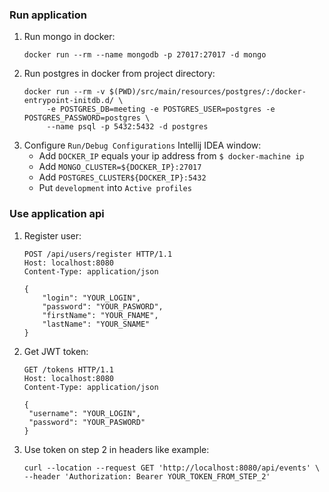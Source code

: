 ### Run application

1. Run mongo in docker:
   ```
   docker run --rm --name mongodb -p 27017:27017 -d mongo
   ```
2. Run postgres in docker from project directory:
   ```
   docker run --rm -v $(PWD)/src/main/resources/postgres/:/docker-entrypoint-initdb.d/ \
        -e POSTGRES_DB=meeting -e POSTGRES_USER=postgres -e POSTGRES_PASSWORD=postgres \
        --name psql -p 5432:5432 -d postgres
   ```
3. Configure `Run/Debug Configurations` Intellij IDEA window:
    * Add `DOCKER_IP` equals your ip address from `$ docker-machine ip`
    * Add `MONGO_CLUSTER=${DOCKER_IP}:27017`
    * Add `POSTGRES_CLUSTER${DOCKER_IP}:5432` 
    * Put `development` into `Active profiles`

### Use application api

1. Register user:
   ```
   POST /api/users/register HTTP/1.1
   Host: localhost:8080
   Content-Type: application/json
   
   {
       "login": "YOUR_LOGIN",
       "password": "YOUR_PASWORD",
       "firstName": "YOUR_FNAME",
       "lastName": "YOUR_SNAME"
   }
   ```
2. Get JWT token:
   ```
   GET /tokens HTTP/1.1
   Host: localhost:8080
   Content-Type: application/json
   
   {
   	"username": "YOUR_LOGIN",
   	"password": "YOUR_PASWORD"
   }
   ```
3. Use token on step 2 in headers like example:
   ```
   curl --location --request GET 'http://localhost:8080/api/events' \
   --header 'Authorization: Bearer YOUR_TOKEN_FROM_STEP_2'
   ```
